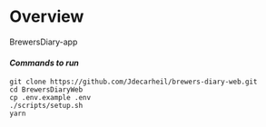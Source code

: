 # **Overview**

BrewersDiary-app

#### _Commands to run_

```
git clone https://github.com/Jdecarheil/brewers-diary-web.git
cd BrewersDiaryWeb
cp .env.example .env
./scripts/setup.sh
yarn
```

